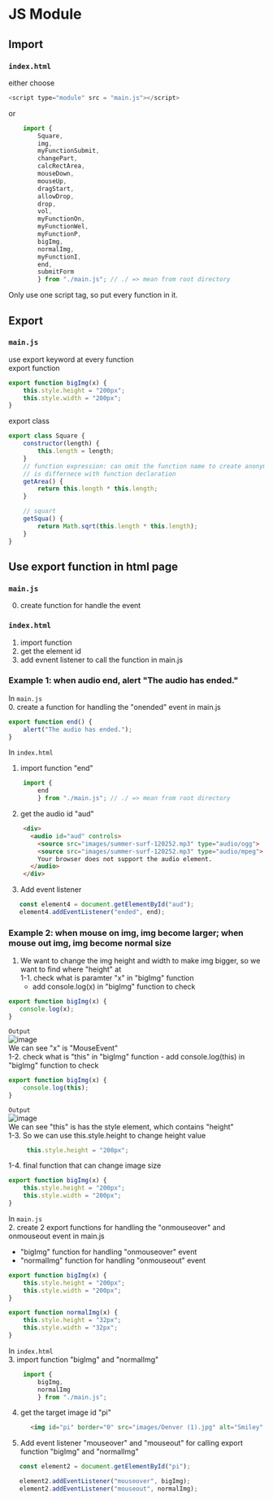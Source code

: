 # JS Module
## Import
### `index.html`
either choose
```javascript
<script type="module" src = "main.js"></script>
```
or
```javascript
    import {
        Square,
        img,
        myFunctionSubmit,
        changePart,
        calcRectArea,
        mouseDown,
        mouseUp,
        dragStart,
        allowDrop,
        drop,
        vol,
        myFunctionOn,
        myFunctionWel,
        myFunctionP,
        bigImg,
        normalImg,
        myFunctionI,
        end,
        submitForm
        } from "./main.js"; // ./ => mean from root directory
```
Only use one script tag, so put every function in it.

## Export
### `main.js`
use export keyword at every function    
export function     
```javascript
export function bigImg(x) {
    this.style.height = "200px";
    this.style.width = "200px";
}
```

export class
```javascript
export class Square {
    constructor(length) {
        this.length = length;
    }
    // function expression: can omit the function name to create anonymous name
    // is differnece with function declaration
    getArea() {
        return this.length * this.length;
    }

    // squart
    getSqua() {
        return Math.sqrt(this.length * this.length);
    }
}
```
## Use export function in html page
### `main.js`
0. create function for handle the event
### `index.html`
1. import function
2. get the element id
3. add evnent listener to call the function in main.js

### Example 1: when audio end, alert "The audio has ended."
In `main.js`   
0. create a function for handling the "onended" event in main.js
```javascript
export function end() {
    alert("The audio has ended.");
}
```
In `index.html`     
1. import function "end"
```javascript
    import {
        end
        } from "./main.js"; // ./ => mean from root directory
```
2. get the audio id "aud"
```html
    <div>
      <audio id="aud" controls>
        <source src="images/summer-surf-120252.mp3" type="audio/ogg">
        <source src="images/summer-surf-120252.mp3" type="audio/mpeg">
        Your browser does not support the audio element.
      </audio>
    </div>
 ```
3. Add event listener
 ```javascript
    const element4 = document.getElementById("aud");
    element4.addEventListener("ended", end);
 ```   
### Example 2: when mouse on img, img become larger; when mouse out img, img become normal size
1. We want to change the img height and width to make img bigger, so we want to find where "height" at     
  1-1. check what is paramter "x" in "bigImg" function
     - add console.log(x) in "bigImg" function to check
 ```javascript
export function bigImg(x) {
    console.log(x);
}
 ```
`Output`       
 ![image](https://user-images.githubusercontent.com/79159894/205789536-bfbabf2c-f947-48a3-a684-541e6b3ec022.png)    
We can see "x" is "MouseEvent"      
1-2. check what is "this" in "bigImg" function
    - add console.log(this) in "bigImg" function to check
```javascript
export function bigImg(x) {
    console.log(this);
}
 ```
`Output`       
![image](https://user-images.githubusercontent.com/79159894/205789902-1f7f03f5-8cc3-42fc-bbcf-b2777555459b.png)          
We can see "this" is has the style element, which contains "height"     
1-3. So we can use this.style.height to change height value     
```javascript
     this.style.height = "200px";
```
1-4. final function that can change image size
```javascript
export function bigImg(x) {
    this.style.height = "200px";
    this.style.width = "200px";
}
```

In `main.js`   
2. create 2 export functions for handling the "onmouseover" and onmouseout event in main.js
   - "bigImg" function for handling "onmouseover" event
   - "normalImg" function for handling "onmouseout" event
```javascript
export function bigImg(x) {
    this.style.height = "200px";
    this.style.width = "200px";
}

export function normalImg(x) {
    this.style.height = "32px";
    this.style.width = "32px";
}
```


In `index.html`     
3. import function "bigImg" and "normalImg"

```javascript
    import {
        bigImg,
        normalImg
        } from "./main.js"; 
```
4. get the target image id "pi"
```html
      <img id="pi" border="0" src="images/Denver (1).jpg" alt="Smiley" width="32" height="32">
 ```
5. Add event listener "mouseover" and "mouseout" for calling export function "bigImg" and "normalImg"
 ```javascript
    const element2 = document.getElementById("pi");

    element2.addEventListener("mouseover", bigImg);
    element2.addEventListener("mouseout", normalImg);
 ```   
